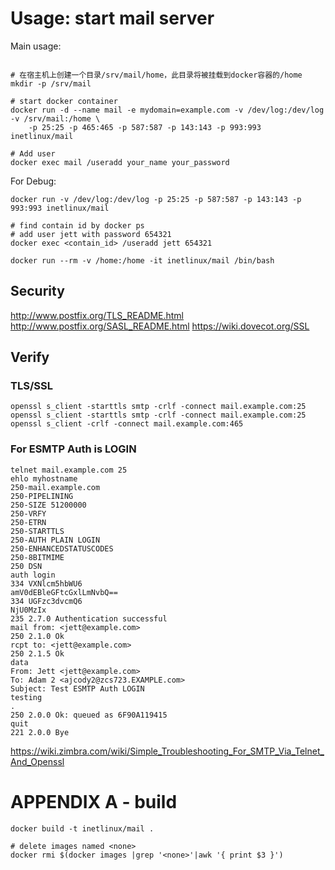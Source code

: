 Usage: start mail server
========================

Main usage:

```

# 在宿主机上创建一个目录/srv/mail/home，此目录将被挂载到docker容器的/home
mkdir -p /srv/mail

# start docker container
docker run -d --name mail -e mydomain=example.com -v /dev/log:/dev/log -v /srv/mail:/home \
    -p 25:25 -p 465:465 -p 587:587 -p 143:143 -p 993:993 inetlinux/mail

# Add user
docker exec mail /useradd your_name your_password

```

For Debug:

```
docker run -v /dev/log:/dev/log -p 25:25 -p 587:587 -p 143:143 -p 993:993 inetlinux/mail

# find contain id by docker ps
# add user jett with password 654321
docker exec <contain_id> /useradd jett 654321

docker run --rm -v /home:/home -it inetlinux/mail /bin/bash
```


Security
--------
http://www.postfix.org/TLS_README.html
http://www.postfix.org/SASL_README.html
https://wiki.dovecot.org/SSL


Verify
------

### TLS/SSL

    openssl s_client -starttls smtp -crlf -connect mail.example.com:25
    openssl s_client -starttls smtp -crlf -connect mail.example.com:25
    openssl s_client -crlf -connect mail.example.com:465

### For ESMTP Auth is LOGIN

    telnet mail.example.com 25
    ehlo myhostname
    250-mail.example.com
    250-PIPELINING
    250-SIZE 51200000
    250-VRFY
    250-ETRN
    250-STARTTLS
    250-AUTH PLAIN LOGIN
    250-ENHANCEDSTATUSCODES
    250-8BITMIME
    250 DSN
    auth login
    334 VXNlcm5hbWU6
    amV0dEBleGFtcGxlLmNvbQ==
    334 UGFzc3dvcmQ6
    NjU0MzIx
    235 2.7.0 Authentication successful
    mail from: <jett@example.com>
    250 2.1.0 Ok
    rcpt to: <jett@example.com>
    250 2.1.5 Ok
    data
    From: Jett <jett@example.com>
    To: Adam 2 <ajcody2@zcs723.EXAMPLE.com>
    Subject: Test ESMTP Auth LOGIN
    testing
    .
    250 2.0.0 Ok: queued as 6F90A119415
    quit
    221 2.0.0 Bye


https://wiki.zimbra.com/wiki/Simple_Troubleshooting_For_SMTP_Via_Telnet_And_Openssl



APPENDIX A - build
==================

    docker build -t inetlinux/mail .

    # delete images named <none>
    docker rmi $(docker images |grep '<none>'|awk '{ print $3 }')
